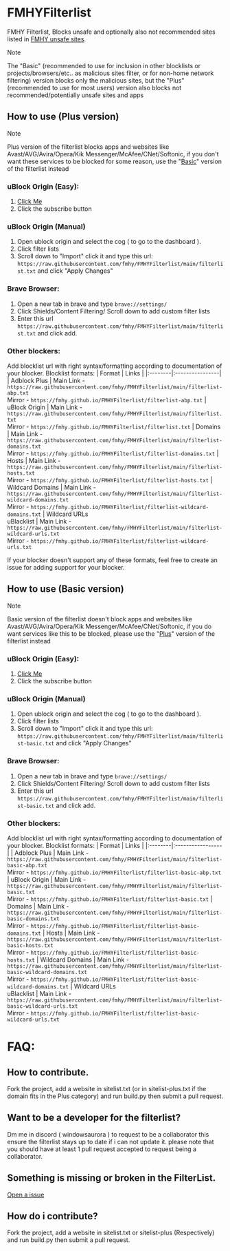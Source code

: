 # FMHYFilterlist
FMHY Filterlist, Blocks unsafe and optionally also not recommended sites listed in [FMHY unsafe sites](https://fmhy.net/unsafesites).

> [!NOTE]
> The "Basic" (recommended to use for inclusion in other blocklists or projects/browsers/etc.. as malicious sites filter, or for non-home network filtering) version blocks only the malicious sites, but the "Plus" (recommended to use for most users) version also blocks not recommended/potentially unsafe sites and apps
## How to use (Plus version) <a name="howtouse-plus"></a>
> [!NOTE]
> Plus version of the filterlist blocks apps and websites like Avast/AVG/Avira/Opera/Kik Messenger/McAfee/CNet/Softonic, if you don't want these services to be blocked for some reason, use the "[Basic](#howtouse-basic)" version of the filterlist instead
### uBlock Origin (Easy):
1. [Click Me](https://subscribe.adblockplus.org/?location=https://raw.githubusercontent.com/fmhy/FMHYFilterlist/main/filterlist.txt&title=FMHY%20Filterlist)
2. Click the subscribe button
### uBlock Origin (Manual)
1. Open ublock origin and select the cog ( to go to the dashboard ).
2. Click filter lists 
3. Scroll down to "Import" click it and type this url: ```https://raw.githubusercontent.com/fmhy/FMHYFilterlist/main/filterlist.txt``` and click "Apply Changes"
### Brave Browser:
1. Open a new tab in brave and type ```brave://settings/```
2. Click Shields/Content Filtering/ Scroll down to add custom filter lists
3. Enter this url ```https://raw.githubusercontent.com/fmhy/FMHYFilterlist/main/filterlist.txt``` and click add.
### Other blockers:
Add blocklist url with right syntax/formatting according to documentation of your blocker.
Blocklist formats:
| Format | Links |
|:--------|:----------------|
| Adblock Plus | Main Link - `https://raw.githubusercontent.com/fmhy/FMHYFilterlist/main/filterlist-abp.txt`<br>Mirror - `https://fmhy.github.io/FMHYFilterlist/filterlist-abp.txt`
| uBlock Origin | Main Link - `https://raw.githubusercontent.com/fmhy/FMHYFilterlist/main/filterlist.txt`<br>Mirror - `https://fmhy.github.io/FMHYFilterlist/filterlist.txt`
| Domains | Main Link - `https://raw.githubusercontent.com/fmhy/FMHYFilterlist/main/filterlist-domains.txt`<br>Mirror - `https://fmhy.github.io/FMHYFilterlist/filterlist-domains.txt`
| Hosts | Main Link - `https://raw.githubusercontent.com/fmhy/FMHYFilterlist/main/filterlist-hosts.txt`<br>Mirror - `https://fmhy.github.io/FMHYFilterlist/filterlist-hosts.txt`
| Wildcard Domains | Main Link - `https://raw.githubusercontent.com/fmhy/FMHYFilterlist/main/filterlist-wildcard-domains.txt`<br>Mirror - `https://fmhy.github.io/FMHYFilterlist/filterlist-wildcard-domains.txt`
| Wildcard URLs<br>uBlacklist | Main Link - `https://raw.githubusercontent.com/fmhy/FMHYFilterlist/main/filterlist-wildcard-urls.txt`<br>Mirror - `https://fmhy.github.io/FMHYFilterlist/filterlist-wildcard-urls.txt`

If your blocker doesn't support any of these formats, feel free to create an issue for adding support for your blocker.

## How to use (Basic version) <a name="howtouse-basic"></a>
> [!NOTE]
> Basic version of the filterlist doesn't block apps and websites like Avast/AVG/Avira/Opera/Kik Messenger/McAfee/CNet/Softonic, if you do want services like this to be blocked, please use the "[Plus](#howtouse-plus)" version of the filterlist instead
### uBlock Origin (Easy):
1. [Click Me](https://subscribe.adblockplus.org/?location=https://raw.githubusercontent.com/fmhy/FMHYFilterlist/main/filterlist-basic.txt&title=FMHY%20Filterlist)
2. Click the subscribe button
### uBlock Origin (Manual)
1. Open ublock origin and select the cog ( to go to the dashboard ).
2. Click filter lists 
3. Scroll down to "Import" click it and type this url: ```https://raw.githubusercontent.com/fmhy/FMHYFilterlist/main/filterlist-basic.txt``` and click "Apply Changes"
### Brave Browser:
1. Open a new tab in brave and type ```brave://settings/```
2. Click Shields/Content Filtering/ Scroll down to add custom filter lists
3. Enter this url ```https://raw.githubusercontent.com/fmhy/FMHYFilterlist/main/filterlist-basic.txt``` and click add.
### Other blockers:
Add blocklist url with right syntax/formatting according to documentation of your blocker.
Blocklist formats:
| Format | Links |
|:--------|:-----------------|
| Adblock Plus | Main Link - `https://raw.githubusercontent.com/fmhy/FMHYFilterlist/main/filterlist-basic-abp.txt`<br>Mirror - `https://fmhy.github.io/FMHYFilterlist/filterlist-basic-abp.txt`
| uBlock Origin | Main Link - `https://raw.githubusercontent.com/fmhy/FMHYFilterlist/main/filterlist-basic.txt`<br>Mirror - `https://fmhy.github.io/FMHYFilterlist/filterlist-basic.txt`
| Domains | Main Link - `https://raw.githubusercontent.com/fmhy/FMHYFilterlist/main/filterlist-basic-domains.txt`<br>Mirror - `https://fmhy.github.io/FMHYFilterlist/filterlist-basic-domains.txt`
| Hosts | Main Link - `https://raw.githubusercontent.com/fmhy/FMHYFilterlist/main/filterlist-basic-hosts.txt`<br>Mirror - `https://fmhy.github.io/FMHYFilterlist/filterlist-basic-hosts.txt`
| Wildcard Domains | Main Link - `https://raw.githubusercontent.com/fmhy/FMHYFilterlist/main/filterlist-basic-wildcard-domains.txt`<br>Mirror - `https://fmhy.github.io/FMHYFilterlist/filterlist-basic-wildcard-domains.txt`
| Wildcard URLs<br>uBlacklist | Main Link - `https://raw.githubusercontent.com/fmhy/FMHYFilterlist/main/filterlist-basic-wildcard-urls.txt`<br>Mirror - `https://fmhy.github.io/FMHYFilterlist/filterlist-basic-wildcard-urls.txt`

# FAQ:

## How to contribute.

Fork the project, add a website in sitelist.txt (or in sitelist-plus.txt if the domain fits in the Plus category) and run build.py then submit a pull request. 

## Want to be a developer for the filterlist?

Dm me in discord ( windowsaurora ) to request to be a collaborator this ensure the filterlist stays up to date if i can not update it. please note that you should have at least 1 pull request accepted to request being a collaborator.

## Something is missing or broken in the FilterList.

[Open a issue](https://github.com/fmhy/FMHYFilterlist/issues)

## How do i contribute?

Fork the project, add a website in sitelist.txt or sitelist-plus (Respectively) and run build.py then submit a pull request.